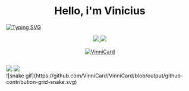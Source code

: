 
<h1 align="center">Hello, i'm Vinicius </h1> 

<a href="https://git.io/typing-svg"><img src="https://readme-typing-svg.herokuapp.com?font=Fira+Code&pause=1000&color=000000&width=435&lines=Estudante+de+engenharia+de+software" alt="Typing SVG" /></a>


  <div align="center">
<a href="https://github.com/VinniCard">
<img height="180" src="https://github-readme-stats.vercel.app/api?username=VinniCard&show_icons=true&theme=highcontrast&include_all_commits=true&count_private=true"/>
<img height="180em" src="https://github-readme-stats.vercel.app/api/top-langs/?username=VinniCard&layout=compact&langs_count=7&theme=highcontrast"/>
<p><img align="center" src="https://github-readme-streak-stats.herokuapp.com/?user=VinniCard&&theme=highcontrast" alt="VinniCard" /></p>
 </div>
  
  ##
  
 <div> 
 <a href = "mailto:viniciuscardjr@gmail.com"><img src="https://img.shields.io/badge/-Gmail-%23333?style=for-the-badge&logo=gmail&logoColor=white" target="_blank"></a>
 <a href="https://www.instagram.com/vnnicard/" target="_blank"><img src="https://img.shields.io/badge/-Instagram-%23E4405F?style=for-the-badge&logo=instagram&logoColor=white" target="_blank"></a>
   
 </div> 
 
 <div>
![snake gif](https://github.com/VinniCard/VinniCard/blob/output/github-contribution-grid-snake.svg)
 
 </div>
